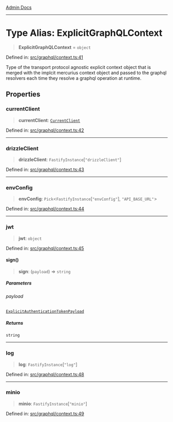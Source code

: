 [Admin Docs](/)

***

# Type Alias: ExplicitGraphQLContext

> **ExplicitGraphQLContext** = `object`

Defined in: [src/graphql/context.ts:41](https://github.com/Sourya07/talawa-api/blob/61a1911602b2f0aac7635e08ae2918f4f768e8ff/src/graphql/context.ts#L41)

Type of the transport protocol agnostic explicit context object that is merged with the implcit mercurius context object and passed to the graphql resolvers each time they resolve a graphql operation at runtime.

## Properties

### currentClient

> **currentClient**: [`CurrentClient`](CurrentClient.md)

Defined in: [src/graphql/context.ts:42](https://github.com/Sourya07/talawa-api/blob/61a1911602b2f0aac7635e08ae2918f4f768e8ff/src/graphql/context.ts#L42)

***

### drizzleClient

> **drizzleClient**: `FastifyInstance`\[`"drizzleClient"`\]

Defined in: [src/graphql/context.ts:43](https://github.com/Sourya07/talawa-api/blob/61a1911602b2f0aac7635e08ae2918f4f768e8ff/src/graphql/context.ts#L43)

***

### envConfig

> **envConfig**: `Pick`\<`FastifyInstance`\[`"envConfig"`\], `"API_BASE_URL"`\>

Defined in: [src/graphql/context.ts:44](https://github.com/Sourya07/talawa-api/blob/61a1911602b2f0aac7635e08ae2918f4f768e8ff/src/graphql/context.ts#L44)

***

### jwt

> **jwt**: `object`

Defined in: [src/graphql/context.ts:45](https://github.com/Sourya07/talawa-api/blob/61a1911602b2f0aac7635e08ae2918f4f768e8ff/src/graphql/context.ts#L45)

#### sign()

> **sign**: (`payload`) => `string`

##### Parameters

###### payload

[`ExplicitAuthenticationTokenPayload`](ExplicitAuthenticationTokenPayload.md)

##### Returns

`string`

***

### log

> **log**: `FastifyInstance`\[`"log"`\]

Defined in: [src/graphql/context.ts:48](https://github.com/Sourya07/talawa-api/blob/61a1911602b2f0aac7635e08ae2918f4f768e8ff/src/graphql/context.ts#L48)

***

### minio

> **minio**: `FastifyInstance`\[`"minio"`\]

Defined in: [src/graphql/context.ts:49](https://github.com/Sourya07/talawa-api/blob/61a1911602b2f0aac7635e08ae2918f4f768e8ff/src/graphql/context.ts#L49)
